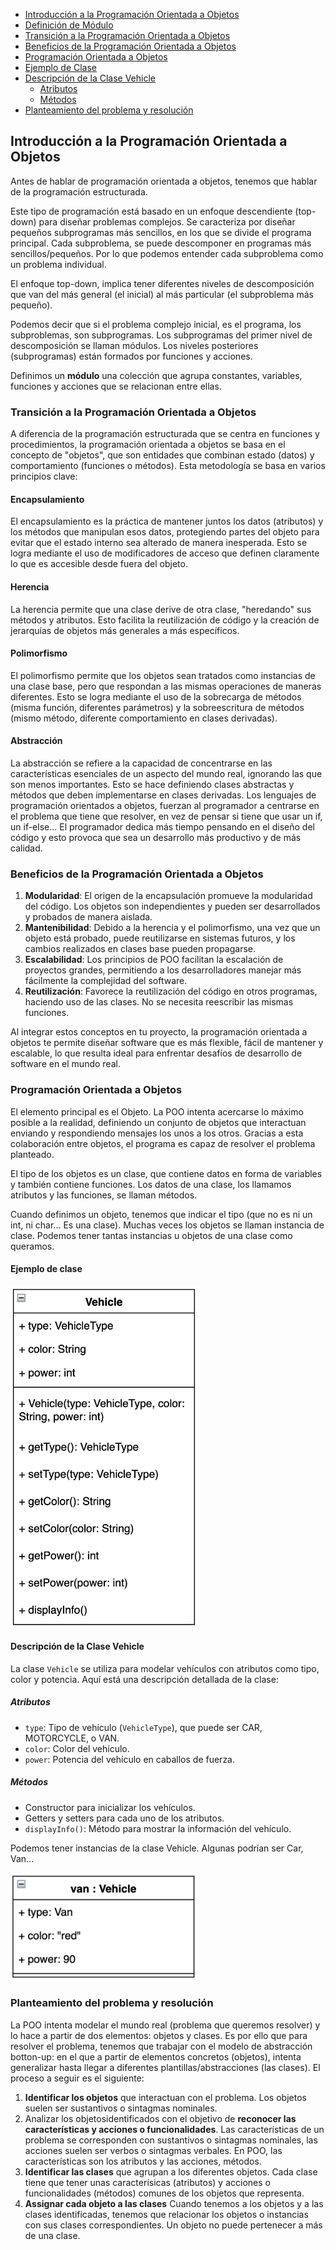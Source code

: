 - [Introducción a la Programación Orientada a Objetos](#introducción-a-la-programación-orientada-a-objetos)
- [Definición de Módulo](#definición-de-módulo)
- [Transición a la Programación Orientada a Objetos](#transición-a-la-programación-orientada-a-objetos)
- [Beneficios de la Programación Orientada a Objetos](#beneficios-de-la-programación-orientada-a-objetos)
- [Programación Orientada a Objetos](#programación-orientada-a-objetos)
- [Ejemplo de Clase](#ejemplo-de-clase)
- [Descripción de la Clase Vehicle](#descripción-de-la-clase-vehicle)
    - [Atributos](#atributos)
    - [Métodos](#métodos)
- [Planteamiento del problema y resolución](#planteamiento-del-problema-y-resolución)


## Introducción a la Programación Orientada a Objetos

Antes de hablar de programación orientada a objetos, tenemos que hablar de la programación estructurada.

Este tipo de programación está basado en un enfoque descendiente (top-down) para diseñar problemas complejos. Se caracteriza por diseñar pequeños subprogramas más sencillos, en los que se divide el programa principal. Cada subproblema, se puede descomponer en programas más sencillos/pequeños. Por lo que podemos entender cada subproblema como un problema individual.

El enfoque top-down, implica tener diferentes niveles de descomposición que van del más general (el inicial) al más particular (el subproblema más pequeño).

Podemos decir que si el problema complejo inicial, es el programa, los subproblemas, son subprogramas. Los subprogramas del primer nivel de descomposición se llaman módulos. Los niveles posteriores (subprogramas) están formados por funciones y acciones.

Definimos un **módulo** una colección que agrupa constantes, variables, funciones y acciones que se relacionan entre ellas.

### Transición a la Programación Orientada a Objetos

A diferencia de la programación estructurada que se centra en funciones y procedimientos, la programación orientada a objetos se basa en el concepto de "objetos", que son entidades que combinan estado (datos) y comportamiento (funciones o métodos). Esta metodología se basa en varios principios clave:

#### Encapsulamiento

El encapsulamiento es la práctica de mantener juntos los datos (atributos) y los métodos que manipulan esos datos, protegiendo partes del objeto para evitar que el estado interno sea alterado de manera inesperada. Esto se logra mediante el uso de modificadores de acceso que definen claramente lo que es accesible desde fuera del objeto.

#### Herencia

La herencia permite que una clase derive de otra clase, "heredando" sus métodos y atributos. Esto facilita la reutilización de código y la creación de jerarquías de objetos más generales a más específicos.

#### Polimorfismo

El polimorfismo permite que los objetos sean tratados como instancias de una clase base, pero que respondan a las mismas operaciones de maneras diferentes. Esto se logra mediante el uso de la sobrecarga de métodos (misma función, diferentes parámetros) y la sobreescritura de métodos (mismo método, diferente comportamiento en clases derivadas).

#### Abstracción

La abstracción se refiere a la capacidad de concentrarse en las características esenciales de un aspecto del mundo real, ignorando las que son menos importantes. Esto se hace definiendo clases abstractas y métodos que deben implementarse en clases derivadas.
Los lenguajes de programación orientados a objetos, fuerzan al programador a centrarse en el problema que tiene que resolver, en vez de pensar si tiene que usar un if, un if-else... El programador dedica más tiempo pensando en el diseño del código y esto provoca que sea un desarrollo más productivo y de más calidad.

### Beneficios de la Programación Orientada a Objetos

1. **Modularidad**: El origen de la encapsulación promueve la modularidad del código. Los objetos son independientes y pueden ser desarrollados y probados de manera aislada.
2. **Mantenibilidad**: Debido a la herencia y el polimorfismo, una vez que un objeto está probado, puede reutilizarse en sistemas futuros, y los cambios realizados en clases base pueden propagarse.
3. **Escalabilidad**: Los principios de POO facilitan la escalación de proyectos grandes, permitiendo a los desarrolladores manejar más fácilmente la complejidad del software.
4. **Reutilización**: Favorece la reutilización del código en otros programas, haciendo uso de las clases. No se necesita reescribir las mismas funciones.

Al integrar estos conceptos en tu proyecto, la programación orientada a objetos te permite diseñar software que es más flexible, fácil de mantener y escalable, lo que resulta ideal para enfrentar desafíos de desarrollo de software en el mundo real.


### Programación Orientada a Objetos

El elemento principal es el Objeto. La POO intenta acercarse lo máximo posible a la realidad, definiendo un conjunto de objetos que interactuan enviando y respondiendo mensajes los unos a los otros. Gracias a esta colaboración entre objetos, el programa es capaz de resolver el problema planteado.

El tipo de los objetos es un clase, que contiene datos en forma de variables y también contiene funciones. Los datos de una clase, los llamamos atributos y las funciones, se llaman métodos.

Cuando definimos un objeto, tenemos que indicar el tipo (que no es ni un int, ni char... Es una clase). Muchas veces los objetos se llaman instancia de clase. Podemos tener tantas instancias u objetos de una clase como queramos.


#### Ejemplo de clase


<img src="../image01.png" alt="Diagrama UML de la Clase Vehicle" width="300">


#### Descripción de la Clase Vehicle

La clase `Vehicle` se utiliza para modelar vehículos con atributos como tipo, color y potencia. Aquí está una descripción detallada de la clase:

##### Atributos

- `type`: Tipo de vehículo (`VehicleType`), que puede ser CAR, MOTORCYCLE, o VAN.
- `color`: Color del vehículo.
- `power`: Potencia del vehículo en caballos de fuerza.

##### Métodos

- Constructor para inicializar los vehículos.
- Getters y setters para cada uno de los atributos.
- `displayInfo()`: Método para mostrar la información del vehículo.

Podemos tener instancias de la clase Vehicle. Algunas podrían ser Car, Van...

<img src="../image02.png" alt="Diagrama UML de la Clase Vehicle" width="300">

### Planteamiento del problema y resolución

La POO intenta modelar el mundo real (problema que queremos resolver) y lo hace a partir de dos elementos: objetos y clases. Es por ello que para resolver el problema, tenemos que trabajar con el modelo de abstracción botton-up: en el que a partir de elementos concretos (objetos), intenta generalizar hasta llegar a diferentes plantillas/abstracciones (las clases). El proceso a seguir es el siguiente:
1) **Identificar los objetos** que interactuan con el problema. Los objetos suelen ser sustantivos o sintagmas nominales.
2) Analizar los objetosidentificados con el objetivo de **reconocer las características y acciones o funcionalidades**. Las características de un problema se corresponden con sustantivos o sintagmas nominales, las acciones suelen ser verbos o sintagmas verbales. En POO, las características son los atributos y las acciones, métodos.
3) **Identificar las clases** que agrupan a los diferentes objetos. Cada clase tiene que tener unas caracterísicas (atributos) y acciones o funcionalidades (métodos) comunes de los objetos que representa.
4) **Assignar cada objeto a las clases** Cuando tenemos a los objetos y a las clases identificadas, tenemos que relacionar los objetos o instancias con sus clases correspondientes. Un objeto no puede pertenecer a más de una clase.